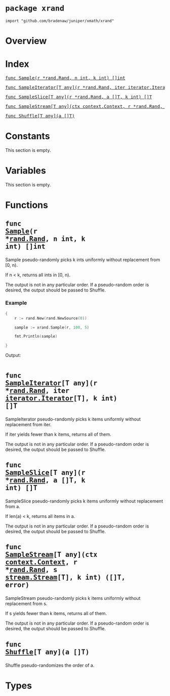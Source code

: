 # `package xrand`

```
import "github.com/bradenaw/juniper/xmath/xrand"
```

# Overview



# Index

<pre><a href="#Sample">func Sample(r *rand.Rand, n int, k int) []int</a></pre>
<pre><a href="#SampleIterator">func SampleIterator[T any](r *rand.Rand, iter iterator.Iterator[T], k int) []T</a></pre>
<pre><a href="#SampleSlice">func SampleSlice[T any](r *rand.Rand, a []T, k int) []T</a></pre>
<pre><a href="#SampleStream">func SampleStream[T any](ctx context.Context, r *rand.Rand, s stream.Stream[T], k int) ([]T, error)</a></pre>
<pre><a href="#Shuffle">func Shuffle[T any](a []T)</a></pre>

# Constants

This section is empty.

# Variables

This section is empty.

# Functions

## <a id="Sample"></a><pre>func <a href="#Sample">Sample</a>(r *<a href="https://pkg.go.dev/math/rand#Rand">rand.Rand</a>, n int, k int) []int</pre>

Sample pseudo-randomly picks k ints uniformly without replacement from [0, n).

If n < k, returns all ints in [0, n).

The output is not in any particular order. If a pseudo-random order is desired, the output should
be passed to Shuffle.


### Example 
```go
{
	r := rand.New(rand.NewSource(0))

	sample := xrand.Sample(r, 100, 5)

	fmt.Println(sample)

}
```

Output:
```text

```

## <a id="SampleIterator"></a><pre>func <a href="#SampleIterator">SampleIterator</a>[T any](r *<a href="https://pkg.go.dev/math/rand#Rand">rand.Rand</a>, iter <a href="../iterator.md#Iterator">iterator.Iterator</a>[T], k int) []T</pre>

SampleIterator pseudo-randomly picks k items uniformly without replacement from iter.

If iter yields fewer than k items, returns all of them.

The output is not in any particular order. If a pseudo-random order is desired, the output should
be passed to Shuffle.


## <a id="SampleSlice"></a><pre>func <a href="#SampleSlice">SampleSlice</a>[T any](r *<a href="https://pkg.go.dev/math/rand#Rand">rand.Rand</a>, a []T, k int) []T</pre>

SampleSlice pseudo-randomly picks k items uniformly without replacement from a.

If len(a) < k, returns all items in a.

The output is not in any particular order. If a pseudo-random order is desired, the output should
be passed to Shuffle.


## <a id="SampleStream"></a><pre>func <a href="#SampleStream">SampleStream</a>[T any](ctx <a href="https://pkg.go.dev/context#Context">context.Context</a>, r *<a href="https://pkg.go.dev/math/rand#Rand">rand.Rand</a>, s <a href="../stream.md#Stream">stream.Stream</a>[T], k int) ([]T, error)</pre>

SampleStream pseudo-randomly picks k items uniformly without replacement from s.

If s yields fewer than k items, returns all of them.

The output is not in any particular order. If a pseudo-random order is desired, the output should
be passed to Shuffle.


## <a id="Shuffle"></a><pre>func <a href="#Shuffle">Shuffle</a>[T any](a []T)</pre>

Shuffle pseudo-randomizes the order of a.


# Types

